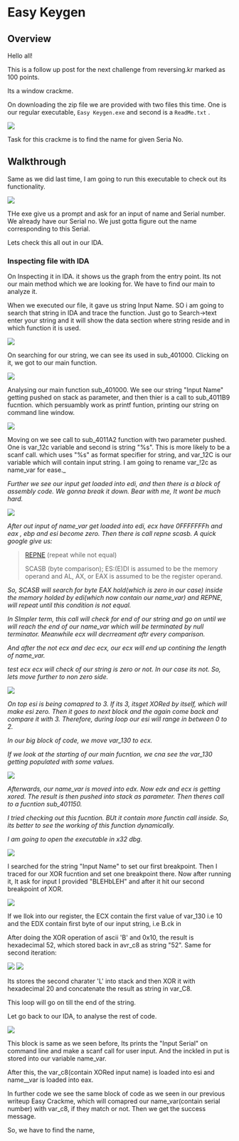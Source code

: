 # Easy Keygen

## Overview

Hello all!

This is a follow up post for the next challenge from reversing.kr marked as 100 points.

Its a window crackme.&#x20;

On downloading  the zip file we are provided with two files this time. One is our regular executable, `Easy Keygen.exe` and second is a `ReadMe.txt` .

![](../../.gitbook/assets/Overview.png)

Task for this crackme is to find the name for  given Seria No.&#x20;

## Walkthrough

Same as we did last time, I am going to run this executable to check out its functionality.

![](../../.gitbook/assets/executable.png)

&#x20;THe exe give us a prompt  and ask for an input of name and Serial number. We already have our Serial no. We just gotta figure out the name corresponding to this Serial.&#x20;

Lets  check this all out in our IDA.

### Inspecting file with IDA

On Inspecting it in IDA. it shows us the graph from the entry point. Its not our main method which we are looking for.  We have to find our main to analyze it.

When we executed our file, it gave us string Input Name. SO i am going to search that string in IDA and trace the function. Just go to Search->text  enter your string and it will show the data section where string reside and in which function it is used.&#x20;

![](../../.gitbook/assets/main\_function.png)

On searching for our string, we can see its  used in sub\_401000. Clicking on it, we got to our main function.

![](<../../.gitbook/assets/scanf (1).png>)

Analysing our main function sub_401000. We see our string "Input Name" getting pushed on stack as parameter, and then thier is a call to sub_4011B9 fucntion. which persuambly work as printf funtion, printing our string on command line window.

![](../../.gitbook/assets/printf.png)

Moving on we see call to sub_4011A2 function with two parameter pushed. One is var\_12c variable and second is string "%s". This is more likely to be a scanf call. which uses "%s" as format specifier for string, and var\_12C is our variable which will contain input string. I am going to rename var\_!2c as name\_var for ease._&#x20;

_Further we see our input get loaded into edi, and then there is  a block of assembly code. We gonna break it down. Bear with me, It wont be much hard._&#x20;

![](../../.gitbook/assets/chunk.png)

_After out input of name\_var get loaded into edi, ecx have 0FFFFFFFh and eax , ebp and esi become zero. Then there is call repne scasb. A quick google give us:_

> [REPNE](https://faydoc.tripod.com/cpu/repne.htm) (repeat while not equal)
>
> SCASB (byte comparison); ES:(E)DI is assumed to be the memory operand and AL, AX, or EAX is assumed to be the register operand.

_So, SCASB will search for byte EAX hold(which is zero in our case) inside the memory holded by edi(which now  contain our name\_var) and REPNE, will repeat until this condition is not equal._

_In SImpler term, this call will check for end of our string and go on until we will reach the end of our  name\_var which will be terminated by null terminator. Meanwhile ecx will decrreament aftr every comparison._&#x20;

_And after the not ecx and dec ecx, our ecx will end up contining the length of name\_var._&#x20;

_test ecx ecx will check of our string is zero or not. In our case its not. So, lets move further to non zero side._&#x20;

![](../../.gitbook/assets/loop.png)

_On top esi is being comapred to 3. If its 3, itsget XORed by itself, which will make esi zero. Then it goes to next block and the again come back and compare it with 3. Therefore, during loop our esi will range in between 0 to 2._&#x20;

_In our big block of  code, we move var\_130 to ecx._&#x20;

_If we look at the starting of our main fucntion, we cna see the var\_130 getting populated with some values._&#x20;

![](../../.gitbook/assets/var\_130.png)

_Afterwards, our name\_var is moved into edx. Now edx and ecx is  getting xored. The result is then pushed into stack as parameter. Then theres call to a fucntion sub\_401150._

&#x20;_I tried checking out this fucntion. BUt it contain more functin call inside. So, its better to see the working of this function dynamically._

_I am going to open the executable in x32 dbg._

![](../../.gitbook/assets/xor.png)

I searched for the string "Input Name" to set our first breakpoint. Then I traced for our XOR fucntion and set one breakpoint there. Now after running it, It ask for input I provided "BLEHbLEH" and after it hit our second breakpoint of XOR.&#x20;

![](../../.gitbook/assets/stack.png)

If we llok into our register, the ECX contain the first value of var\_130 i.e 10 and the EDX contain first byte of our input string, i.e B.ck in&#x20;

After doing the XOR operation of ascii 'B' and 0x10, the result is  hexadecimal 52, which stored back in avr\_c8 as string "52". Same for second iteration:

![](../../.gitbook/assets/stack\_1.png) ![](../../.gitbook/assets/stack\_2.png)

Its stores the second charater 'L' into stack and then XOR it with hexadecimal 20 and concatenate the result as string in var\_C8.

This loop will go on till the end of the string.&#x20;

Let go back to our IDA, to  analyse the rest of code.&#x20;

![ ](../../.gitbook/assets/swrial.png)

This block is same as we seen before, Its prints the "Input Serial" on command line and make a scanf call for user input. And the inckled in put is stored into our variable name\_var.

After this, the var_c8(contain XORed input name) is loaded into esi and name_\_var is loaded into eax.

In further code we see the same block of code as we seen in our previous writeup Easy Crackme, which will comapred our name_var(contain serial number) with var_c8, if they match or not. Then we get the success message.&#x20;

So, we have to find the name,&#x20;

